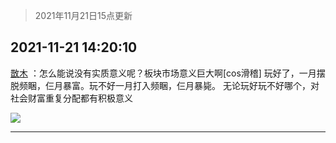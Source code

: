 > 2021年11月21日15点更新
<link rel="stylesheet" href="https://cdn.jsdelivr.net/gh/taotie6/sampleJSON@main/css/photo_show.css">
<meta name="referrer" content="no-referrer" />


 ## 2021-11-21 14:20:10 

 [㪚木](https://www.coolapk.com/feed/31618248?shareKey=MmUxZWUwZDhhMjk0NjE5OWVlYWU~) ：怎么能说没有实质意义呢？板块市场意义巨大啊[cos滑稽]
玩好了，一月摆脱频睏，仨月暴富。玩不好一月打入频睏，仨月暴毙。
无论玩好玩不好哪个，对社会财富重复分配都有积极意义 

<div class="album">
<img class="img-item" src="http://image.coolapk.com/feed/2018/1217/07/1081091_1545003920_5732@216x196.gif" />
</div>

 ------- 

